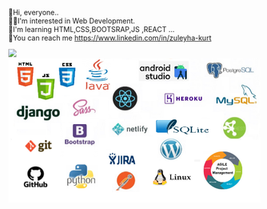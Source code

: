 👋Hi, everyone.. <br>
💁‍♀️I'm interested in Web Development. <br>
🎈I'm learning HTML,CSS,BOOTSRAP,JS ,REACT ... <br>
🎨You can reach me https://www.linkedin.com/in/zuleyha-kurt


 <img src="https://github-readme-stats.vercel.app/api?username=ZuleyhaKurt&&show_icons=true&title_color=ff0000&icon_color=00ff00&text_color=daf7dc&bg_color=151515">

<img src="https://raw.githubusercontent.com/Ismail-Aslan/Ismail-Aslan/main/ss.png">